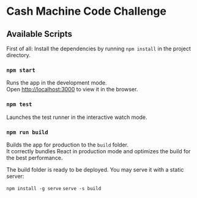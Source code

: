 # Cash Machine Code Challenge

## Available Scripts

First of all: Install the dependencies by running `npm install` in the project directory.

### `npm start`

Runs the app in the development mode.<br>
Open [http://localhost:3000](http://localhost:3000) to view it in the browser.

### `npm test`

Launches the test runner in the interactive watch mode.<br>

### `npm run build`

Builds the app for production to the `build` folder.<br>
It correctly bundles React in production mode and optimizes the build for the best performance.

The build folder is ready to be deployed.
You may serve it with a static server:

  `npm install -g serve`
  `serve -s build`